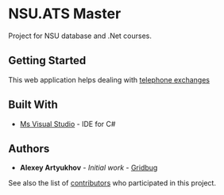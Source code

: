 # NSU.ATS Master

Project for NSU database and .Net courses.

## Getting Started

This web application helps dealing with [telephone exchanges](https://en.wikipedia.org/wiki/Telephone_exchange)

## Built With

* [Ms Visual Studio](https://www.visualstudio.com) - IDE for C#

## Authors

* **Alexey Artyukhov** - *Initial work* - [Gridbug](https://github.com/Gridbug)

See also the list of [contributors](https://github.com/Gridbug/nsudotnet/graphs/contributors) who participated in this project.
